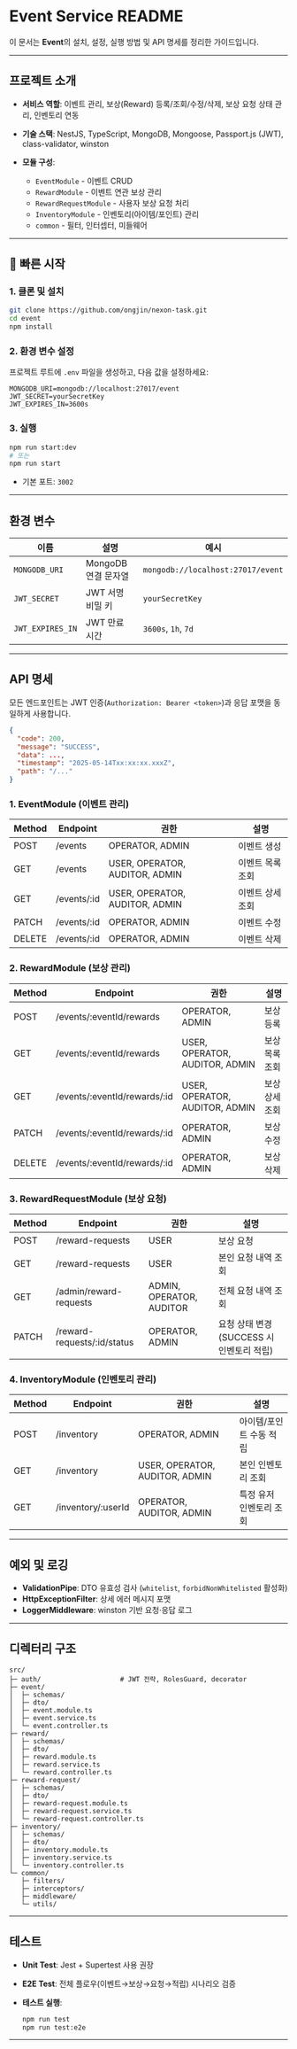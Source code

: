 # Event Service README

이 문서는 **Event**의 설치, 설정, 실행 방법 및 API 명세를 정리한 가이드입니다.

---

## 프로젝트 소개

- **서비스 역할**: 이벤트 관리, 보상(Reward) 등록/조회/수정/삭제, 보상 요청 상태 관리, 인벤토리 연동
- **기술 스택**: NestJS, TypeScript, MongoDB, Mongoose, Passport.js (JWT), class-validator, winston
- **모듈 구성**:

  - `EventModule` - 이벤트 CRUD
  - `RewardModule` - 이벤트 연관 보상 관리
  - `RewardRequestModule` - 사용자 보상 요청 처리
  - `InventoryModule` - 인벤토리(아이템/포인트) 관리
  - `common` - 필터, 인터셉터, 미들웨어

---

## 🚀 빠른 시작

### 1. 클론 및 설치

```bash
git clone https://github.com/ongjin/nexon-task.git
cd event
npm install
```

### 2. 환경 변수 설정

프로젝트 루트에 `.env` 파일을 생성하고, 다음 값을 설정하세요:

```env
MONGODB_URI=mongodb://localhost:27017/event
JWT_SECRET=yourSecretKey
JWT_EXPIRES_IN=3600s
```

### 3. 실행

```bash
npm run start:dev
# 또는
npm run start
```

- 기본 포트: `3002`

---

## 환경 변수

| 이름             | 설명                | 예시                              |
| ---------------- | ------------------- | --------------------------------- |
| `MONGODB_URI`    | MongoDB 연결 문자열 | `mongodb://localhost:27017/event` |
| `JWT_SECRET`     | JWT 서명 비밀 키    | `yourSecretKey`                   |
| `JWT_EXPIRES_IN` | JWT 만료 시간       | `3600s`, `1h`, `7d`               |

---

## API 명세

모든 엔드포인트는 JWT 인증(`Authorization: Bearer <token>`)과 응답 포맷을 동일하게 사용합니다.

```json
{
  "code": 200,
  "message": "SUCCESS",
  "data": ...,
  "timestamp": "2025-05-14Txx:xx:xx.xxxZ",
  "path": "/..."
}
```

### 1. EventModule (이벤트 관리)

| Method | Endpoint     | 권한                           | 설명             |
| ------ | ------------ | ------------------------------ | ---------------- |
| POST   | /events      | OPERATOR, ADMIN                | 이벤트 생성      |
| GET    | /events      | USER, OPERATOR, AUDITOR, ADMIN | 이벤트 목록 조회 |
| GET    | /events/\:id | USER, OPERATOR, AUDITOR, ADMIN | 이벤트 상세 조회 |
| PATCH  | /events/\:id | OPERATOR, ADMIN                | 이벤트 수정      |
| DELETE | /events/\:id | OPERATOR, ADMIN                | 이벤트 삭제      |

### 2. RewardModule (보상 관리)

| Method | Endpoint                       | 권한                           | 설명           |
| ------ | ------------------------------ | ------------------------------ | -------------- |
| POST   | /events/\:eventId/rewards      | OPERATOR, ADMIN                | 보상 등록      |
| GET    | /events/\:eventId/rewards      | USER, OPERATOR, AUDITOR, ADMIN | 보상 목록 조회 |
| GET    | /events/\:eventId/rewards/\:id | USER, OPERATOR, AUDITOR, ADMIN | 보상 상세 조회 |
| PATCH  | /events/\:eventId/rewards/\:id | OPERATOR, ADMIN                | 보상 수정      |
| DELETE | /events/\:eventId/rewards/\:id | OPERATOR, ADMIN                | 보상 삭제      |

### 3. RewardRequestModule (보상 요청)

| Method | Endpoint                     | 권한                     | 설명                                      |
| ------ | ---------------------------- | ------------------------ | ----------------------------------------- |
| POST   | /reward-requests             | USER                     | 보상 요청                                 |
| GET    | /reward-requests             | USER                     | 본인 요청 내역 조회                       |
| GET    | /admin/reward-requests       | ADMIN, OPERATOR, AUDITOR | 전체 요청 내역 조회                       |
| PATCH  | /reward-requests/\:id/status | OPERATOR, ADMIN          | 요청 상태 변경 (SUCCESS 시 인벤토리 적립) |

### 4. InventoryModule (인벤토리 관리)

| Method | Endpoint            | 권한                           | 설명                    |
| ------ | ------------------- | ------------------------------ | ----------------------- |
| POST   | /inventory          | OPERATOR, ADMIN                | 아이템/포인트 수동 적립 |
| GET    | /inventory          | USER, OPERATOR, AUDITOR, ADMIN | 본인 인벤토리 조회      |
| GET    | /inventory/\:userId | OPERATOR, AUDITOR, ADMIN       | 특정 유저 인벤토리 조회 |

---

## 예외 및 로깅

- **ValidationPipe**: DTO 유효성 검사 (`whitelist`, `forbidNonWhitelisted` 활성화)
- **HttpExceptionFilter**: 상세 에러 메시지 포맷
- **LoggerMiddleware**: winston 기반 요청·응답 로그

---

## 디렉터리 구조

```
src/
├─ auth/                    # JWT 전략, RolesGuard, decorator
├─ event/
│  ├─ schemas/
│  ├─ dto/
│  ├─ event.module.ts
│  ├─ event.service.ts
│  └─ event.controller.ts
├─ reward/
│  ├─ schemas/
│  ├─ dto/
│  ├─ reward.module.ts
│  ├─ reward.service.ts
│  └─ reward.controller.ts
├─ reward-request/
│  ├─ schemas/
│  ├─ dto/
│  ├─ reward-request.module.ts
│  ├─ reward-request.service.ts
│  └─ reward-request.controller.ts
├─ inventory/
│  ├─ schemas/
│  ├─ dto/
│  ├─ inventory.module.ts
│  ├─ inventory.service.ts
│  └─ inventory.controller.ts
└─ common/
   ├─ filters/
   ├─ interceptors/
   ├─ middleware/
   └─ utils/
```

---

## 테스트

- **Unit Test**: Jest + Supertest 사용 권장
- **E2E Test**: 전체 플로우(이벤트→보상→요청→적립) 시나리오 검증
- **테스트 실행**:

  ```bash
  npm run test
  npm run test:e2e
  ```

---
